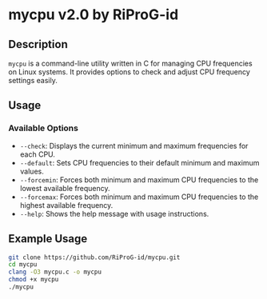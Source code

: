 # mycpu v2.0 by RiProG-id

## Description
`mycpu` is a command-line utility written in C for managing CPU frequencies on Linux systems. It provides options to check and adjust CPU frequency settings easily.

## Usage
### Available Options
- `--check`: Displays the current minimum and maximum frequencies for each CPU.
- `--default`: Sets CPU frequencies to their default minimum and maximum values.
- `--forcemin`: Forces both minimum and maximum CPU frequencies to the lowest available frequency.
- `--forcemax`: Forces both minimum and maximum CPU frequencies to the highest available frequency.
- `--help`: Shows the help message with usage instructions.

## Example Usage
```bash
git clone https://github.com/RiProG-id/mycpu.git
cd mycpu
clang -O3 mycpu.c -o mycpu
chmod +x mycpu
./mycpu
```
